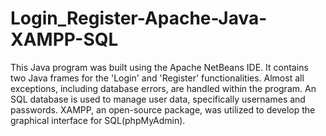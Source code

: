 # Login_Register-Apache-Java-XAMPP-SQL

This Java program was built using the Apache NetBeans IDE. It contains two Java frames for the 'Login' and 'Register' functionalities. Almost all exceptions, including database errors, are handled within the program. An SQL database is used to manage user data, specifically usernames and passwords. XAMPP, an open-source package, was utilized to develop the graphical interface for SQL(phpMyAdmin).

